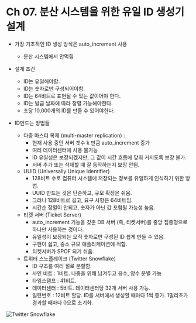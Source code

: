 # Ch 07. 분산 시스템을 위한 유일 ID 생성기 설계

- 가장 기초적인 ID 생성 방식은 auto_increment 사용

  - 분산 시스템에서 안먹힘

- 설계 조건

  - ID는 유일해야함.
  - ID는 숫자로만 구성되어야함.
  - ID는 64비트로 표현될 수 있는 값이어야 한다.
  - ID는 발급 날짜에 따라 정렬 가능해야한다.
  - 초당 10,000개의 ID를 만들 수 있어야한다.

- ID만드는 방법들

  - 다중 마스터 복제 (multi-master replication) :
    - 현재 사용 중인 서버 갯수 k 만큼 auto_increment 증가
    - 여러 데이터센터에 사용 불가능
    - ID 유일성은 보장되겠지만, 그 값이 시간 흐름에 맞춰 커지도록 보장 불가.
    - 서버 추가 또는 삭제할 때 잘 동작하는지 보장 안됨.
  - UUID (Universally Unique Identifier)
    - 128비트 수로 컴퓨터 시스템에 저장되는 정보를 유일하게 인식하기 위한 방법.
    - UUID 만드는 것은 단순하고, 규모 확장은 쉬움.
    - 그러나 128비트로 길고, 요구 사항은 64비트임.
    - 시간순 정렬이 안되고, 숫자가 아닌 값 포함될 가능성 높음.
  - 티켓 서버 (Ticket Server)
    - auto_increment 기능을 갖춘 DB 서버 (즉, 티켓서버)를 중앙 집중형으로 하나만 사용하는 것이다.
    - 유일성이 보장되는 오직 숫자로만 구성된 ID 쉽게 만들 수 있음.
    - 구현이 쉽고, 중소 규모 애플리케이션에 적합.
    - 티켓서버가 SPOF 되기 쉬움.
  - 트위터 스노플레이크 (Twitter Snowflake)
    - ID 구조를 여러 절로 분할함.
    - 사인 비트 : 1비트. 나중을 위해 남겨두고 음수, 양수 분별 가능
    - 타임스탬프 : 41비트.
    - 데이터센터 : 5비트. 데이터센터당 32개 서버 사용 가능.
    - 일련번호 : 12비트 할당. ID를 서버에서 생성할 때마다 1씩 증가. 1밀리초가 경과할 때마다 0으로 초기화.

![Twitter Snowflake](https://github.com/ttlqudan/WoowahanStudy/assets/40455392/2da39bc4-2595-4988-9582-1dbe9ccc1bc8)
